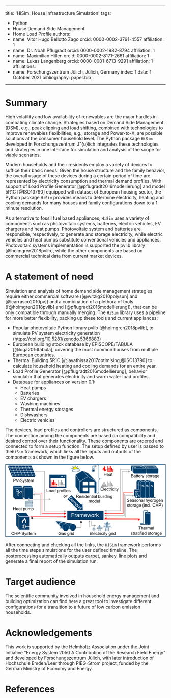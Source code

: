 
---
title: 'HiSim: House Infrastructure Simulation'
tags:
  - Python
  - House Demand Side Management
  - Home Load Profile
authors:
  - name: Vitor Hugo Bellotto Zago
    orcid: 0000-0002-3791-4557
    affiliation: 1
  - name: Dr. Noah Pflugradt
    orcid: 0000-0002-1982-8794
    affiliation: 1
  - name: Maximilian Hillen
    orcid: 0000-0002-8171-2661
    affiliation: 1
  - name: Lukas Langenberg
    orcid: 0000-0001-6713-9291
    affiliation: 1
affiliations:
 - name: Forschungszentrum Jülich, Jülich, Germany
   index: 1
date: 1 October 2021
bibliography: paper.bib
---
# Summary

High volatility and low availability of renewables are the major hurdles in combating climate
change. Strategies based on Demand Side Management (DSM), e.g., peak clipping and load shifting,
combined with technologies to improve renewables flexibilities, e.g., storage and Power-to-X,
are possible solutions at the consumer household level. The Python package ``HiSim``
developed in Forschungszentrum J\"{u}lich integrates these technologies and strategies in one interface
for simulation and analysis of the scope for viable scenarios.

Modern households and their residents employ a variety of devices to suffice their basic needs.
Given the house structure and the family behavior, the overall usage of these devices during a
certain period of time are represented by electricity consumption and thermal demand profiles. With support
of Load Profile Generator [@pflugradt2016modellierung] and model 5R1C [@ISO13790] equipped with
dataset of European housing sector, the Python package ``HiSim`` provides means to determine
electricity, heating and cooling demands for many houses and family configurations down to a 1 minute resolution.

As alternative to fossil fuel based appliances, ``HiSim`` uses a variety of components such as
photovoltaic systems, batteries, electric vehicles, EV chargers and heat pumps. Photovoltaic system
and batteries are responsible, respectively, to generate and storage electricity, while electric vehicles
and heat pumps substitute conventional vehicles and appliances. Photovoltaic systems
implementation is supported the pvlib library [@holmgren2018pvlib], while the other components are based
on commercial technical data from current market devices.

# A statement of need
Simulation and analysis of home demand side management strategies require either commercial software
([@witzig2010polysun] and [@carrasco2010pv]) and a combination of a plethora of tools ([@holmgren2018pvlib] and [@pflugradt2016modellierung]), that can be only compatible through manually merging.
The ``HiSim`` library uses a pipeline for more better flexibility, packing up these tools and current appliances:

- Popular photovoltaic Python library pvlib [@holmgren2018pvlib], to simulate PV system electricity generation
(https://doi.org/10.5281/zenodo.5366883)
- European building stock database by EPISCOPE/TABULA [@loga2016tabula], covering the most common houses from multiple European countries.
- Thermal Building 5R1C [@jayathissa2017optimising,@ISO13790] to calculate household heating and cooling demands for an entire year.
- Load Profile Generator [@pflugradt2016modellierung], behavior simulator that generates electricity and warm water load profiles.
- Database for appliances on version 0.1:
    - Heat pumps
    - Batteries
    - EV chargers
    - Washing machines
    - Thermal energy storages
    - Dishwashers
    - Electric vehicles

The devices, load profiles and controllers are structured as components. The connection among the components
are based on compatibility and desired control over their functionality. These components are ordered and connected
to form a setup function. The setup defined by user is passed to the``HiSim`` framework, which links all the inputs
and outputs of the components as shown in the figure below.

![Framework [@hisimframework]](./img/framework_diagram.png)

After connecting and checking all the links, the ``HiSim`` framework  performs all the time steps
simulations for the user defined timeline. The postprocessing automatically outputs carpet, sankey, line plots and
generate a final report of the simulation run.

# Target audience
The scientific community involved in household energy management and building optimization can find here a great tool
to investigate different configurations for a transition to a future of low carbon emission households.

# Acknowledgements

This work is supported by the Helmholtz Association under the Joint Initiative "Energy System 2050 A Contribution of the Research Field Energy" and developed by Forschungszentrum Jülich, with later introduction of Hochschule Emden/Leer through PIEG-Strom project, funded by the German Ministry of Economy and Energy.

# References
